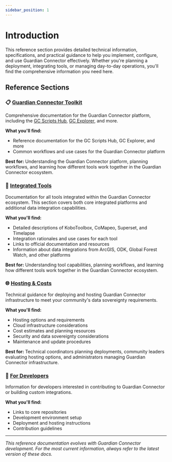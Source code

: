 ```yaml
---
sidebar_position: 1
---
```


# Introduction

This reference section provides detailed technical information, specifications, and practical guidance to help you implement, configure, and use Guardian Connector effectively. Whether you're planning a deployment, integrating tools, or managing day-to-day operations, you'll find the comprehensive information you need here.

## Reference Sections

### 📋 **[Guardian Connector Toolkit](./gc-toolkit/)**

Comprehensive documentation for the Guardian Connector platform, including the [GC Scripts Hub](./gc-toolkit/gc-scripts-hub/index.md), [GC Explorer](./gc-toolkit/gc-explorer/index.md), and more.

**What you'll find:**
- Reference documentation for the GC Scripts Hub, GC Explorer, and more
- Common workflows and use cases for the Guardian Connector platform

**Best for:** Understanding the Guardian Connector platform, planning workflows, and learning how different tools work together in the Guardian Connector ecosystem.

### 🔧 **[Integrated Tools](./integrated-tools/)**

Documentation for all tools integrated within the Guardian Connector ecosystem. This section covers both core integrated platforms and additional data integration capabilities.

**What you'll find:**
- Detailed descriptions of KoboToolbox, CoMapeo, Superset, and Timelapse
- Integration rationales and use cases for each tool
- Links to official documentation and resources
- Information about data integrations from ArcGIS, ODK, Global Forest Watch, and other platforms

**Best for:** Understanding tool capabilities, planning workflows, and learning how different tools work together in the Guardian Connector ecosystem.

### 🌐 **[Hosting & Costs](./hosting/)**

Technical guidance for deploying and hosting Guardian Connector infrastructure to meet your community's data sovereignty requirements.

**What you'll find:**
- Hosting options and requirements
- Cloud infrastructure considerations
- Cost estimates and planning resources
- Security and data sovereignty considerations
- Maintenance and update procedures

**Best for:** Technical coordinators planning deployments, community leaders evaluating hosting options, and administrators managing Guardian Connector infrastructure.

### 🔧 **[For Developers](./for-developers/)**

Information for developers interested in contributing to Guardian Connector or building custom integrations.

**What you'll find:**
- Links to core repositories
- Development environment setup
- Deployment and hosting instructions
- Contribution guidelines

---

*This reference documentation evolves with Guardian Connector development. For the most current information, always refer to the latest version of these docs.*